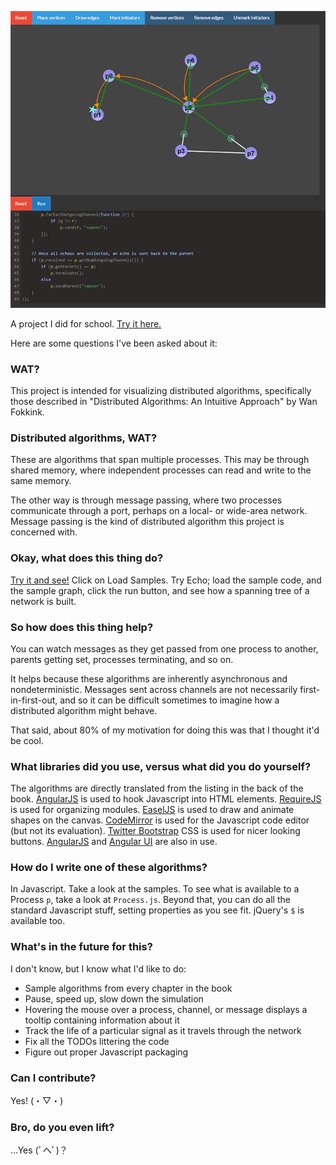![8](https://github.com/akalenda/CS249_GraphAlgVisualizer/blob/master/screenshot.gif)

A project I did for school. [Try it here.][8]

Here are some questions I've been asked about it:

### WAT?

This project is intended for visualizing distributed algorithms, 
specifically those described in "Distributed Algorithms: 
An Intuitive Approach" by Wan Fokkink. 

### Distributed algorithms, WAT?

These are algorithms that span multiple processes. This may be through 
shared memory, where independent processes can read and write to the 
same memory.

The other way is through message passing, where two processes 
communicate through a port, perhaps on a local- or wide-area 
network. Message passing is the kind of distributed algorithm 
this project is concerned with.

### Okay, what does this thing do?

[Try it and see!][8] Click on Load Samples. Try Echo; load the sample
code, and the sample graph, click the run button, and see how a
spanning tree of a network is built.

### So how does this thing help?

You can watch messages as they get passed from 
one process to another, parents getting set, processes terminating, 
and so on.

It helps because these algorithms are inherently asynchronous and 
nondeterministic. Messages sent across channels are not necessarily 
first-in-first-out, and so it can be difficult sometimes to imagine 
how a distributed algorithm might behave.

That said, about 80% of my motivation for doing this was that I thought 
it'd be cool.

### What libraries did you use, versus what did you do yourself?

The algorithms are directly translated from the listing in the back of 
the book. [AngularJS][3] is used to hook Javascript into HTML elements. 
[RequireJS][7] is used for organizing modules. [EaselJS][4] is used to 
draw and animate shapes on the canvas. [CodeMirror][5] is used for the 
Javascript code editor (but not its evaluation). [Twitter Bootstrap][6] 
CSS is used for nicer looking buttons. [AngularJS][9] and 
[Angular UI][10] are also in use.

### How do I write one of these algorithms?

In Javascript. Take a look at the samples. To see what is available to 
a Process `p`, take a look at `Process.js`. Beyond that, you can do all 
the standard Javascript stuff, setting properties as you see fit. 
jQuery's `$` is available too.

### What's in the future for this?

I don't know, but I know what I'd like to do:

- Sample algorithms from every chapter in the book
- Pause, speed up, slow down the simulation
- Hovering the mouse over a process, channel, or message displays a tooltip containing information about it
- Track the life of a particular signal as it travels through the network
- Fix all the TODOs littering the code
- Figure out proper Javascript packaging

### Can I contribute?

Yes! (・▽・)

### Bro, do you even lift?

...Yes (ﾟヘﾟ)？

[1]: http://www.bay12games.com/dwarves/
[3]: https://angularjs.org/
[4]: http://www.createjs.com/EaselJS
[5]: https://codemirror.net/
[6]: http://getbootstrap.com/
[7]: http://requirejs.org/
[8]: http://akalenda.github.io/CS249_GraphAlgVisualizer/
[9]: https://angularjs.org
[10]: https://angular-ui.github.io/
